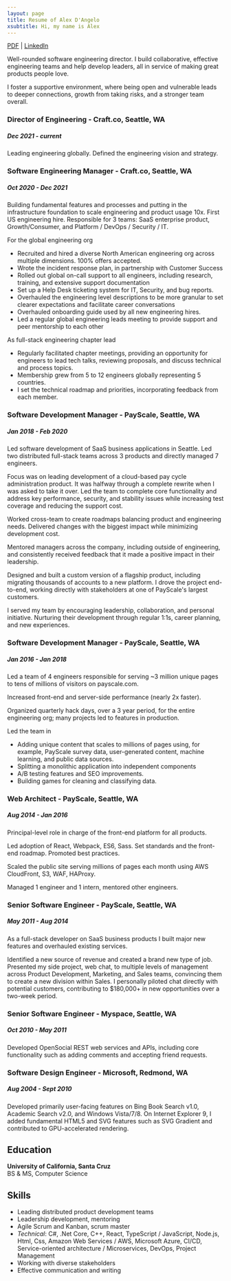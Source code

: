 ```yaml
---
layout: page
title: Resume of Alex D'Angelo
xsubtitle: Hi, my name is Alex
---
```

[PDF](https://www.alexdangelo.com/alex-dangelo-resume-2022-11-13.pdf) | [LinkedIn](https://www.linkedin.com/in/alexdangelo/)

Well-rounded software engineering director. I build collaborative, effective engineering teams and help develop leaders, all in service of making great products people love.

I foster a supportive environment, where being open and vulnerable leads to deeper connections, growth from taking risks, and a stronger team overall.

### Director of Engineering - Craft.co, Seattle, WA ###
##### *Dec 2021 - current* #####

Leading engineering globally. Defined the engineering vision and strategy.

### Software Engineering Manager - Craft.co, Seattle, WA ###
##### *Oct 2020 - Dec 2021* #####
Building fundamental features and processes and putting in the infrastructure foundation to scale engineering and product usage 10x. First US engineering hire. Responsible for 3 teams: SaaS enterprise product, Growth/Consumer, and Platform / DevOps / Security / IT. 

For the global engineering org
* Recruited and hired a diverse North American engineering org across multiple dimensions. 100% offers accepted.
* Wrote the incident response plan, in partnership with Customer Success
* Rolled out global on-call support to all engineers, including research, training, and extensive support documentation
* Set up a Help Desk ticketing system for IT, Security, and bug reports.
* Overhauled the engineering level descriptions to be more granular to set clearer expectations and facilitate career conversations
* Overhauled onboarding guide used by all new engineering hires.
* Led a regular global engineering leads meeting to provide support and peer mentorship to each other

As full-stack engineering chapter lead
* Regularly facilitated chapter meetings, providing an opportunity for engineers to lead tech talks, reviewing proposals, and discuss technical and process topics.
* Membership grew from 5 to 12 engineers globally representing 5 countries.
* I set the technical roadmap and priorities, incorporating feedback from each member.

### Software Development Manager - PayScale, Seattle, WA ###
##### *Jan 2018 - Feb 2020* #####

Led software development of SaaS business applications in Seattle. Led two distributed full-stack teams across 3 products and directly managed 7 engineers.

Focus was on leading development of a cloud-based pay cycle administration product. It was halfway through a complete rewrite when I was asked to take it over. Led the team to complete core functionality and address key performance, security, and stability issues while increasing test coverage and reducing the support cost.

Worked cross-team to create roadmaps balancing product and engineering needs. Delivered changes with the biggest impact while minimizing development cost.

Mentored managers across the company, including outside of engineering, and consistently received feedback that it made a positive impact in their leadership.

Designed and built a custom version of a flagship product, including migrating thousands of accounts to a new platform. I drove the project end-to-end, working directly with stakeholders at one of PayScale's largest customers.

I served my team by encouraging leadership, collaboration, and personal initiative. Nurturing their development through regular 1:1s, career planning, and new experiences.

### Software Development Manager - PayScale, Seattle, WA ###
##### *Jan 2016 - Jan 2018* #####
Led a team of 4 engineers responsible for serving ~3 million unique pages to tens of millions of visitors on payscale.com.

Increased front-end and server-side performance (nearly 2x faster).

Organized quarterly hack days, over a 3 year period, for the entire engineering org; many projects led to features in production.

Led the team in
* Adding unique content that scales to millions of pages using, for example, PayScale survey data, user-generated content, machine learning, and public data sources.
* Splitting a monolithic application into independent components
* A/B testing features and SEO improvements.
* Building games for cleaning and classifying data.

### Web Architect - PayScale, Seattle, WA ###
##### *Aug 2014 - Jan 2016* #####
Principal-level role in charge of the front-end platform for all products.

Led adoption of React, Webpack, ES6, Sass. Set standards and the front-end roadmap. Promoted best practices.

Scaled the public site serving millions of pages each month using AWS CloudFront, S3, WAF, HAProxy.

Managed 1 engineer and 1 intern, mentored other engineers.

### Senior Software Engineer - PayScale, Seattle, WA ###
##### *May 2011 - Aug 2014* #####

As a full-stack developer on SaaS business products I built major new features and overhauled existing services.

Identified a new source of revenue and created a brand new type of job. Presented my side project, web chat, to multiple levels of management across Product Development, Marketing, and Sales teams, convincing them to create a new division within Sales. I personally piloted chat directly with potential customers, contributing to $180,000+ in new opportunities over a two-week period.

### Senior Software Engineer - Myspace, Seattle, WA ###
##### *Oct 2010 - May 2011* #####
Developed OpenSocial REST web services and APIs, including core functionality such as adding comments and accepting friend requests.

### Software Design Engineer - Microsoft, Redmond, WA ###
##### *Aug 2004 - Sept 2010* #####
Developed primarily user-facing features on Bing Book Search v1.0, Academic Search v2.0, and Windows Vista/7/8. On Internet Explorer 9, I added fundamental HTML5 and SVG features such as SVG Gradient and contributed to GPU-accelerated rendering.

## Education ##
**University of California, Santa Cruz**<br>
BS & MS, Computer Science

## Skills ##
* Leading distributed product development teams
* Leadership development, mentoring
* Agile Scrum and Kanban, scrum master
* *Technical*: C#, .Net Core, C++, React, TypeScript / JavaScript, Node.js, Html, Css, Amazon Web Services / AWS, Microsoft Azure, CI/CD, Service-oriented architecture / Microservices, DevOps, Project Management
* Working with diverse stakeholders
* Effective communication and writing

